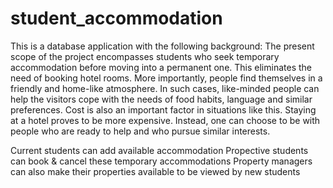 # student_accommodation 
This is a database application with the following background:
The present scope of the project encompasses students who seek temporary accommodation before
moving into a permanent one. This eliminates the need of booking hotel rooms. More importantly,
people find themselves in a friendly and home-like atmosphere. In such cases, like-minded people
can help the visitors cope with the needs of food habits, language and similar preferences. Cost is
also an important factor in situations like this. Staying at a hotel proves to be more expensive.
Instead, one can choose to be with people who are ready to help and who pursue similar interests. 

Current students can add available accommodation
Propective students can book & cancel these temporary accommodations
Property managers can also make their properties available to be viewed by new students
